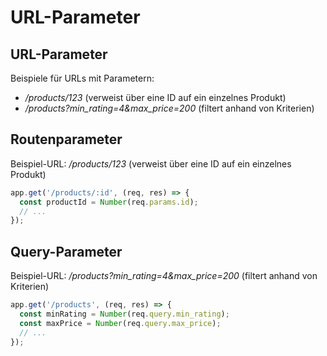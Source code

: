 # URL-Parameter

## URL-Parameter

Beispiele für URLs mit Parametern:

- _/products/123_ (verweist über eine ID auf ein einzelnes Produkt)
- _/products?min_rating=4&max_price=200_ (filtert anhand von Kriterien)

## Routenparameter

Beispiel-URL: _/products/123_ (verweist über eine ID auf ein einzelnes Produkt)

```js
app.get('/products/:id', (req, res) => {
  const productId = Number(req.params.id);
  // ...
});
```

## Query-Parameter

Beispiel-URL: _/products?min_rating=4&max_price=200_ (filtert anhand von Kriterien)

```js
app.get('/products', (req, res) => {
  const minRating = Number(req.query.min_rating);
  const maxPrice = Number(req.query.max_price);
  // ...
});
```
